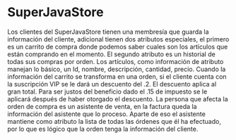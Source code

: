 # SuperJavaStore

Los clientes del SuperJavaStore tienen una membresía que guarda la información del cliente,
adicional tienen dos atributos especiales, el primero es un carrito de compra donde podemos
saber cuales son los artículos que están comprando en el momento. El segundo atributo es un
historial de todas sus compras por orden.
Los artículos, como información de atributo manejan lo básico, un Id, nombre, descripción,
cantidad, precio.
Cuando la información del carrito se transforma en una orden, si el cliente cuenta con la
suscripción VIP se le dará un descuento del .2. El descuento aplica al gran total. Para ser justos
del beneficio dado el .15 de impuesto se le aplicará después de haber otorgado el descuento.
La persona que afecta la orden de compra es un asistente de venta, en la factura queda la
información del asistente que lo proceso. Aparte de eso el asistente mantiene como atributo la
lista de todas las órdenes que él ha efectuado, por lo que es lógico que la orden tenga la
información del cliente.
